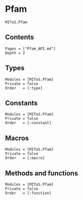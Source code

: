 # Pfam

```@docs
MIToS.Pfam
```

## Contents

```@contents
Pages = ["Pfam_API.md"]
Depth = 2
```  

## Types

```@autodocs
Modules = [MIToS.Pfam]
Private = false
Order   = [:type]
```

## Constants

```@autodocs
Modules = [MIToS.Pfam]
Private = false
Order   = [:constant]
```

## Macros

```@autodocs
Modules = [MIToS.Pfam]
Private = false
Order   = [:macro]
```

## Methods and functions

```@autodocs
Modules = [MIToS.Pfam]
Private = false
Order   = [:function]
```

